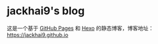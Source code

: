 # jackhai9's blog

这是一个基于 [GitHub Pages](https://pages.github.com/) 和 [Hexo](https://hexo.io/zh-cn/) 的静态博客，博客地址：https://jackhai9.github.io



